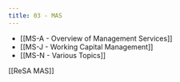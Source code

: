 ```yaml
---
title: 03 - MAS
---
```

- [[MS-A - Overview of Management Services]]
- [[MS-J - Working Capital Management]]
- [[MS-N - Various Topics]]



[[ReSA MAS]]
